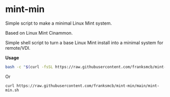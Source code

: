 # mint-min
Simple script to make a minimal Linux Mint system.

Based on Linux Mint Cinammon.

Simple shell script to turn a base Linux Mint install into a minimal system for remote/VDI.

**Usage**

```bash
bash -c "$(curl -fsSL https://raw.githubusercontent.com/franksmcb/mint-min/main/mint-min.sh)"
```
Or

`curl https://raw.githubusercontent.com/franksmcb/mint-min/main/mint-min.sh`

